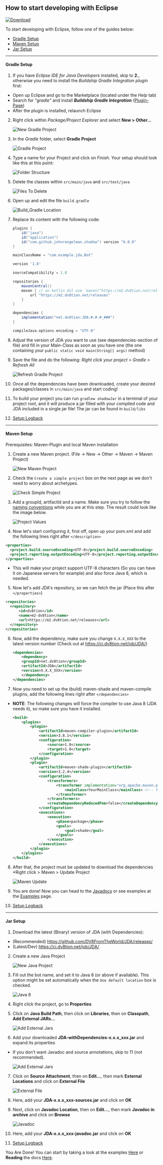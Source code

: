 ## How to start developing with Eclipse

[ ![Download](https://shields.io/maven-metadata/v?metadataUrl=https%3A%2F%2Fm2.dv8tion.net%2Freleases%2Fnet%2Fdv8tion%2FJDA%2Fmaven-metadata.xml&color=informational&label=Download) ](https://ci.dv8tion.net/job/JDA/lastSuccessfulBuild/)

To start developing with Eclipse, follow one of the guides below:

- [Gradle Setup](#gradle-setup)
- [Maven Setup](#maven-setup)
- [Jar Setup](#jar-setup)

***
#### Gradle Setup

1. If you have *Eclipse IDE for Java Developers* installed, skip to **2.**, otherwise you need to install the *Buildship Gradle Integration plugin* first:
  - Open up Eclipse and go to the Marketplace (located under the *Help* tab)
  - Search for *"gradle"* and install ***Buildship Gradle Integration*** ([Plugin-Page](http://marketplace.eclipse.org/content/buildship-gradle-integration))
  - After the plugin is installed, relaunch Eclipse
2. Right click within *Package/Project Explorer* and select **New > Other...**

    ![New Gradle Project](https://raw.githubusercontent.com/DV8FromTheWorld/JDA/assets/assets/wiki/setup/eclipse/01-newProject.png)

3. In the *Gradle* folder, select **Gradle Project**

    ![Gradle Project](https://raw.githubusercontent.com/DV8FromTheWorld/JDA/assets/assets/wiki/setup/eclipse/02-gradleProject.png)

4. Type a name for your Project and click on *Finish*. Your setup should look like this at this point:

    ![Folder Structure](https://raw.githubusercontent.com/DV8FromTheWorld/JDA/assets/assets/wiki/setup/eclipse/03-projectOverview.png)

6. Delete the classes within `src/main/java` and `src/test/java`

    ![Files To Delete](https://raw.githubusercontent.com/DV8FromTheWorld/JDA/assets/assets/wiki/setup/eclipse/04-deleteFiles.png)

7. Open up and edit the file `build.gradle`

    ![Build_Gradle Location](https://raw.githubusercontent.com/DV8FromTheWorld/JDA/assets/assets/wiki/setup/eclipse/05-gradleBuildFile.png)

8. Replace its content with the following code:

    ```groovy
    plugins {
        id("java")
        id("application")
        id("com.github.johnrengelman.shadow") version "6.0.0"
    }

    mainClassName = "com.example.jda.Bot"

    version '1.0'

    sourceCompatibility = 1.8

    repositories {
        mavenCentral()
        maven { // on kotlin dsl use `maven("https://m2.dv8tion.net/releases")` instead
            url "https://m2.dv8tion.net/releases"
        }
    }

    dependencies {
        implementation("net.dv8tion:JDA:#.#.#_###")
    }

    compileJava.options.encoding = "UTF-8"
    ```

9. Adjust the version of JDA you want to use (see dependencies-section of file) and fill in your Main-Class as soon as you have one (the one containing your `public static void main(String[] args)` method)
10. Save the file and do the following: *Right click your project > Gradle > Refresh All*

    ![Refresh Gradle Project](https://raw.githubusercontent.com/DV8FromTheWorld/JDA/assets/assets/wiki/setup/eclipse/06-gradleRefresh.png)

11. Once all the dependencies have been downloaded, create your desired packages/classes in `src/main/java` and start coding!
12. To build your project you can run `gradlew shadowJar` in a terminal of your project root, and it will produce a jar filled with your compiled code and JDA included in a single jar file! The jar can be found in `build/libs`
13. [Setup Logback](logging.md)

***
#### Maven Setup

Prerequisites: Maven-Plugin and local Maven installation

1. Create a new Maven project. (File -> New -> Other -> Maven -> Maven Project)

    ![New Maven Project](https://raw.githubusercontent.com/DV8FromTheWorld/JDA/assets/assets/wiki/setup/eclipse/10-newProject.png)

2. Check the `Create a simple project` box on the next page as we don't need to worry about archetypes.

    ![Check Simple Project](https://raw.githubusercontent.com/DV8FromTheWorld/JDA/assets/assets/wiki/setup/eclipse/11-checkSimpleProject.png)

3. Add a groupId, artifactId and a name. Make sure you try to follow the [naming conventions](https://maven.apache.org/guides/mini/guide-naming-conventions.html) while you are at this step. The result could look like the image below.

    ![Project Values](https://raw.githubusercontent.com/DV8FromTheWorld/JDA/assets/assets/wiki/setup/eclipse/12-mvnValues.png)

4. Now let's start configuring it, first off, open up your pom.xml and add the following lines right after `</description>`
  ```xml
  <properties>
    <project.build.sourceEncoding>UTF-8</project.build.sourceEncoding>
    <project.reporting.outputEncoding>UTF-8</project.reporting.outputEncoding>
  </properties>
  ```
  - This will make your project support UTF-8 characters (So you can have it on Japanese servers for example) and also force Java 8, which is needed.

5. Now let's add JDA's repository, so we can fetch the jar (Place this after `</properties>`)
  ```xml
  <repositories>
    <repository>
        <id>dv8tion</id>
        <name>m2-dv8tion</name>
        <url>https://m2.dv8tion.net/releases</url>
    </repository>
  </repositories>
  ```

6. Now, add the dependency, make sure you change `X.X.X_XXX` to the latest version number (Check out at https://ci.dv8tion.net/job/JDA/)
    ```xml
    <dependencies>
        <dependency>
        <groupId>net.dv8tion</groupId>
        <artifactId>JDA</artifactId>
        <version>X.X.X_XXX</version>
        </dependency>
    </dependencies>
    ```

7. Now you need to set up the (build) maven-shade and maven-compile plugins, add the following lines right after `</dependencies>`
  - **NOTE**: The following changes will force the compiler to use Java 8 (JDA needs it), so make sure you have it installed.

    ```xml
    <build>
        <plugins>
            <plugin>
                <artifactId>maven-compiler-plugin</artifactId>
                <version>3.8.1</version>
                <configuration>
                    <source>1.8</source>
                    <target>1.8</target>
                </configuration>
            </plugin>
            <plugin>
                <artifactId>maven-shade-plugin</artifactId>
                <version>3.2.4</version>
                <configuration>
                    <transformers>
                        <transformer implementation="org.apache.maven.plugins.shade.resource.ManifestResourceTransformer">
                            <mainClass>YourMainClass</mainClass> <!-- You have to replace this with a path to your main class like me.myname.mybotproject.Main -->
                        </transformer>
                    </transformers>
                    <createDependencyReducedPom>false</createDependencyReducedPom>
                </configuration>
                <executions>
                    <execution>
                        <phase>package</phase>
                        <goals>
                            <goal>shade</goal>
                        </goals>
                    </execution>
                </executions>
            </plugin>
        </plugins>
    </build>
    ```

8. After that, the project must be updated to download the dependencies *Right click > Maven > Update Project

    ![Maven Update](https://raw.githubusercontent.com/DV8FromTheWorld/JDA/assets/assets/wiki/setup/eclipse/13-mvnUpdate.png)  

9. You are done! Now you can head to the [Javadocs](https://ci.dv8tion.net/job/JDA/javadoc/) or see examples at the [Examples](https://github.com/DV8FromTheWorld/JDA/tree/master/src/examples/java) page.
10. [Setup Logback](logging.md)

***
#### Jar Setup

1. Download the latest (Binary) version of JDA (with Dependencies):
  - (Recommended) <https://github.com/DV8FromTheWorld/JDA/releases/>
  - (Latest/Dev) <https://ci.dv8tion.net/job/JDA/>
2. Create a new Java Project

    ![New Java Project](https://raw.githubusercontent.com/DV8FromTheWorld/JDA/assets/assets/wiki/setup/eclipse/20-newJavaProject.png)

3. Fill out the bot name, and set it to Java 8 (or above if available). This option might be set automatically when the `Use default location` box is checked.

    ![Java 8](https://raw.githubusercontent.com/DV8FromTheWorld/JDA/assets/assets/wiki/setup/eclipse/21-java8.png)

4. Right click the project, go to **Properties**
5. Click on **Java Build Path**, then click on **Libraries**, then on **Classpath**, **Add External JARs...**

    ![Add External Jars](https://raw.githubusercontent.com/DV8FromTheWorld/JDA/assets/assets/wiki/setup/eclipse/22-addExternalJars.png)

6. Add your downloaded **JDA-withDependencies-x.x.x_xxx.jar** and expand its properties
  - If you don't want Javadoc and source annotations, skip to 11 (not recommended).

    ![Add External Jars](https://raw.githubusercontent.com/DV8FromTheWorld/JDA/assets/assets/wiki/setup/eclipse/23-sourceAttachment.png)

7. Click on **Source Attachment**, then on **Edit...**, then mark **External Locations** and click on **External File**

    ![External File](https://raw.githubusercontent.com/DV8FromTheWorld/JDA/assets/assets/wiki/setup/eclipse/24-externalFile.png)

8. Here, add your **JDA-x.x.x_xxx-sources.jar** and click on **OK**
9. Next, click on **Javadoc Location**, then on **Edit...**, then mark **Javadoc in archive** and click on **Browse**

    ![Javadoc](https://raw.githubusercontent.com/DV8FromTheWorld/JDA/assets/assets/wiki/setup/eclipse/25-javaDocs.png)

10. Here, add your **JDA-x.x.x_xxx-javadoc.jar** and click on **OK**
11. [Setup Logback](logging.md)

You Are Done! You can start by taking a look at the examples [Here](https://github.com/DV8FromTheWorld/JDA/tree/master/src/examples/java) or **Reading** the docs [Here](https://ci.dv8tion.net/job/JDA/javadoc/).